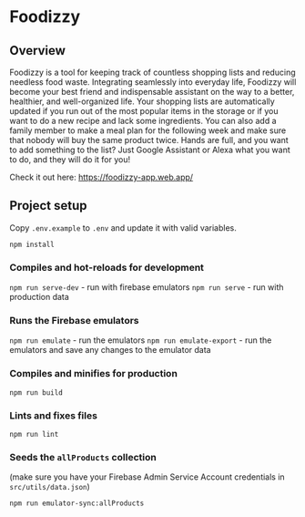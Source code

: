 # Foodizzy

## Overview

Foodizzy is a tool for keeping track of countless shopping lists and reducing needless food waste. Integrating seamlessly into everyday life, Foodizzy will become your best friend and indispensable assistant on the way to a better, healthier, and well-organized life.
Your shopping lists are automatically updated if you run out of the most popular items in the storage or if you want to do a new recipe and lack some ingredients. You can also add a family member to make a meal plan for the following week and make sure that nobody will buy the same product twice. Hands are full, and you want to add something to the list? Just Google Assistant or Alexa what you want to do, and they will do it for you!

Check it out here:
https://foodizzy-app.web.app/

## Project setup
Copy `.env.example` to `.env` and update it with valid variables.

```
npm install
```

### Compiles and hot-reloads for development

`npm run serve-dev` - run with firebase emulators
`npm run serve` - run with production data

### Runs the Firebase emulators

`npm run emulate` - run the emulators
`npm run emulate-export` - run the emulators and save any changes to the emulator data

### Compiles and minifies for production
```
npm run build
```

### Lints and fixes files
```
npm run lint
```

### Seeds the `allProducts` collection
(make sure you have your Firebase Admin Service Account credentials in `src/utils/data.json`)
```
npm run emulator-sync:allProducts
```

